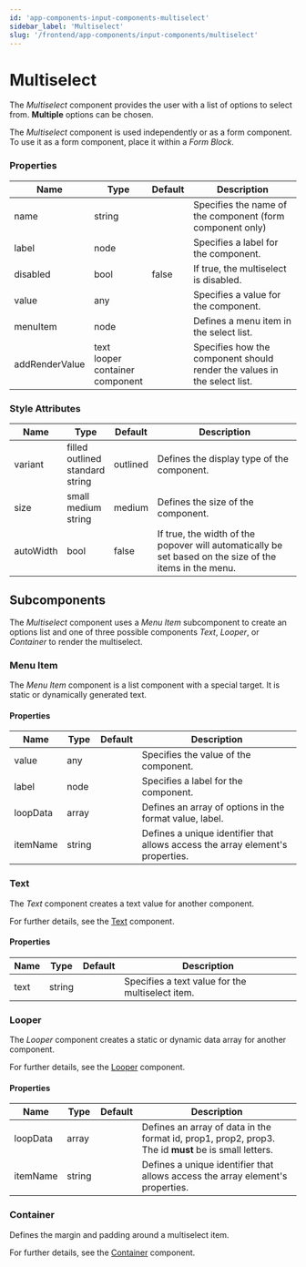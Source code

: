 ```yaml
---
id: 'app-components-input-components-multiselect'
sidebar_label: 'Multiselect'
slug: '/frontend/app-components/input-components/multiselect'
---
```


# Multiselect
The *Multiselect* component provides the user with a list of options to select from. **Multiple** options can be chosen.

The *Multiselect* component is used independently or as a form component. To use it as a form component, place it within a *Form Block*.

### Properties
<table>
<thead>
<tr><th>Name</th><th>Type</th><th>Default</th><th>Description</th></tr>
</thead>
<tbody>
<tr><td>name</td><td>string</td><td></td><td>Specifies the name of the component (form component only)</td></tr>
<tr><td>label</td><td>node</td><td></td><td>Specifies a label for the component.</td></tr>
<tr><td>disabled</td><td>bool</td><td>false</td><td>If true, the multiselect is disabled.</td></tr>
<tr><td>value</td><td>any</td><td></td><td>Specifies a value for the component.</td></tr>
<tr><td>menuItem</td><td>node</td><td></td><td>Defines a menu item in the select list.</td></tr>
<tr><td>addRenderValue</td><td>text<br/>looper<br/>container<br/>component</td><td></td><td>Specifies how the component should render the values in the select list.</td></tr>
</tbody>
</table>

### Style Attributes
<table>
<thead>
<tr><th>Name</th><th>Type</th><th>Default</th><th>Description</th></tr>
</thead>
<tbody>
<tr><td>variant</td><td>filled<br/>outlined<br/>standard<br/>string</td><td>outlined</td><td>Defines the display type of the component.</td></tr>
<tr><td>size</td><td>small<br/>medium<br/>string</td><td>medium</td><td>Defines the size of the component.</td></tr>
<tr><td>autoWidth</td><td>bool</td><td>false</td><td>If true, the width of the popover will automatically be set based on the size of the items in the menu.</td></tr>
</tbody>
</table>

## Subcomponents
The *Multiselect* component uses a *Menu Item* subcomponent to create an options list and one of three possible components *Text*, *Looper*,  or *Container* to render the multiselect.

### Menu Item
The *Menu Item* component is a list component with a special target. It is static or dynamically generated text.

#### Properties
<table>
<thead>
<tr><th>Name</th><th>Type</th><th>Default</th><th>Description</th></tr>
</thead>
<tbody>
<tr><td>value</td><td>any</td><td></td><td>Specifies the value of the component.</td></tr>
<tr><td>label</td><td>node</td><td></td><td>Specifies a label for the component.</td></tr>
<tr><td>loopData</td><td>array</td><td></td><td>Defines an array of options in the format value, label.</td></tr>
<tr><td>itemName</td><td>string</td><td></td><td>Defines a unique identifier that allows access the array element's properties.</td></tr>
</tbody>
</table>

### Text
The *Text* component creates a text value for another component.

For further details, see the [Text](./app-components-other-components-text) component.

#### Properties
<table>
<thead>
<tr><th>Name</th><th>Type</th><th>Default</th><th>Description</th></tr>
</thead>
<tbody>
<tr><td>text</td><td>string</td><td></td><td>Specifies a text value for the multiselect item.</td></tr>
</tbody>
</table> 

### Looper
The *Looper* component creates a static or dynamic data array for another component.

For further details, see the [Looper](./app-components-data-components-looper) component.

#### Properties
<table>
<thead>
<tr><th>Name</th><th>Type</th><th>Default</th><th>Description</th></tr>
</thead>
<tbody>
<tr><td>loopData</td><td>array</td><td></td><td>Defines an array of data in the format id, prop1, prop2, prop3. The id <b>must</b> be is small letters.</td></tr>
<tr><td>itemName</td><td>string</td><td></td><td>Defines a unique identifier that allows access the array element's properties.</td></tr>
</tbody>
</table>

### Container
Defines the margin and padding around a multiselect item.

For further details, see the [Container](./app-components-layout-components-container) component.




